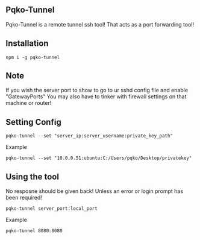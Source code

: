 ## Pqko-Tunnel
Pqko-Tunnel is a remote tunnel ssh tool! That acts as a port forwarding tool!

## Installation

```
npm i -g pqko-tunnel
```

## Note

If you wish the server port to show to go to ur sshd config file and enable "GatewayPorts"
You may also have to tinker with firewall settings on that machine or router!

## Setting Config

```
pqko-tunnel --set "server_ip:server_username:private_key_path"
```

Example

```
pqko-tunnel --set "10.0.0.51:ubuntu:C:/Users/pqko/Desktop/privatekey"
```

## Using the tool

No resposne should be given back! Unless an error or login prompt has been required!

```
pqko-tunnel server_port:local_port
```

Example

```
pqko-tunnel 8080:8080
```